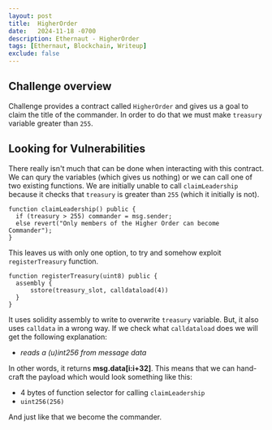 ```yaml
---
layout: post
title:  HigherOrder
date:   2024-11-18 -0700
description: Ethernaut - HigherOrder
tags: [Ethernaut, Blockchain, Writeup]
exclude: false
---
```


## Challenge overview

Challenge provides a contract called `HigherOrder` and gives us a goal to claim the title of the commander. In order to do that we must make `treasury` variable greater than `255`.

## Looking for Vulnerabilities

There really isn't much that can be done when interacting with this contract. We can qury the variables (which gives us nothing) or we can call one of two existing functions. We are initially unable to call `claimLeadership` because it checks that `treasury` is greater than `255` (which it initially is not).

```solidity
function claimLeadership() public {
  if (treasury > 255) commander = msg.sender;
  else revert("Only members of the Higher Order can become Commander");
}
```

This leaves us with only one option, to try and somehow exploit `registerTreasury` function.

```solidity
function registerTreasury(uint8) public {
  assembly {
      sstore(treasury_slot, calldataload(4))
  }
}
```

It uses solidity assembly to write to overwrite `treasury` variable. But, it also uses `calldata` in a wrong way. If we check what `calldataload` does we will get the following explanation:
* *reads a (u)int256 from message data*

In other words, it returns **msg.data[i:i+32]**. This means that we can hand-craft the payload which would look something like this:

- 4 bytes of function selector for calling `claimLeadership`
- `uint256(256)`

And just like that we become the commander.
